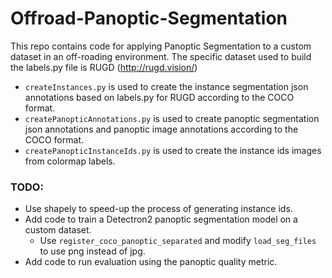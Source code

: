 # Offroad-Panoptic-Segmentation

This repo contains code for applying Panoptic Segmentation to a custom dataset in an off-roading environment.
The specific dataset used to build the labels.py file is RUGD (http://rugd.vision/)


  - `createInstances.py` is used to create the instance segmentation json annotations based on labels.py for RUGD according to the COCO format.
  - `createPanopticAnnotations.py` is used to create panoptic segmentation json annotations and panoptic image annotations according to the COCO format.
  - `createPanopticInstanceIds.py` is used to create the instance ids images from colormap labels.


### TODO:
  - Use shapely to speed-up the process of generating instance ids.
  - Add code to train a Detectron2 panoptic segmentation model on a custom dataset.
      - Use `register_coco_panoptic_separated` and modify `load_seg_files` to use png instead of jpg.
  - Add code to run evaluation using the panoptic quality metric.

